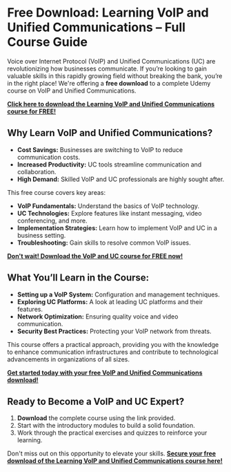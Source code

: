 # Free Download: Learning VoIP and Unified Communications – Full Course Guide

Voice over Internet Protocol (VoIP) and Unified Communications (UC) are revolutionizing how businesses communicate. If you’re looking to gain valuable skills in this rapidly growing field without breaking the bank, you’re in the right place! We're offering a **free download** to a complete Udemy course on VoIP and Unified Communications.

[**Click here to download the Learning VoIP and Unified Communications course for FREE!**](https://udemywork.com/learning-voip-and-unified-communications)

## Why Learn VoIP and Unified Communications?

*   **Cost Savings:** Businesses are switching to VoIP to reduce communication costs.
*   **Increased Productivity:** UC tools streamline communication and collaboration.
*   **High Demand:** Skilled VoIP and UC professionals are highly sought after.

This free course covers key areas:

*   **VoIP Fundamentals:** Understand the basics of VoIP technology.
*   **UC Technologies:** Explore features like instant messaging, video conferencing, and more.
*   **Implementation Strategies:** Learn how to implement VoIP and UC in a business setting.
*   **Troubleshooting:** Gain skills to resolve common VoIP issues.

[**Don't wait! Download the VoIP and UC course for FREE now!**](https://udemywork.com/learning-voip-and-unified-communications)

## What You’ll Learn in the Course:

*   **Setting up a VoIP System:** Configuration and management techniques.
*   **Exploring UC Platforms:** A look at leading UC platforms and their features.
*   **Network Optimization:** Ensuring quality voice and video communication.
*   **Security Best Practices:** Protecting your VoIP network from threats.

This course offers a practical approach, providing you with the knowledge to enhance communication infrastructures and contribute to technological advancements in organizations of all sizes.

[**Get started today with your free VoIP and Unified Communications download!**](https://udemywork.com/learning-voip-and-unified-communications)

## Ready to Become a VoIP and UC Expert?

1.  **Download** the complete course using the link provided.
2.  Start with the introductory modules to build a solid foundation.
3.  Work through the practical exercises and quizzes to reinforce your learning.

Don't miss out on this opportunity to elevate your skills. **[Secure your free download of the Learning VoIP and Unified Communications course here!](https://udemywork.com/learning-voip-and-unified-communications)**
